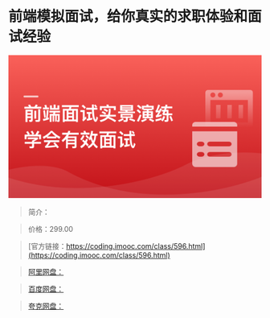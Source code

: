 # 前端模拟面试，给你真实的求职体验和面试经验

![img](../../assets/62df5531092d892605400304.png)

> 简介：

> 价格：299.00

> [官方链接：https://coding.imooc.com/class/596.html](https://coding.imooc.com/class/596.html)

> [阿里网盘：]()

> [百度网盘：]()

> [夸克网盘：]()
